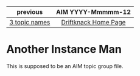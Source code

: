 | previous                          | AIM YYYY-Mmmmm-12                | 
|:---------------------------------:|:--------------------------------:|
| [3 topic names](NNN1.md)          | [Driftknack Home Page](index.md) |

# Another Instance Man

This is supposed to be an AIM topic group file.